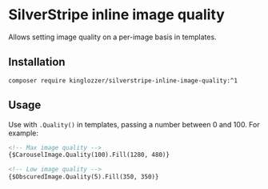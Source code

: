 # SilverStripe inline image quality

Allows setting image quality on a per-image basis in templates.

## Installation

`composer require kinglozzer/silverstripe-inline-image-quality:^1`

## Usage

Use with `.Quality()` in templates, passing a number between 0 and 100. For example:

```html
<!-- Max image quality -->
{$CarouselImage.Quality(100).Fill(1280, 480)}

<!-- Low image quality -->
{$ObscuredImage.Quality(5).Fill(350, 350)}
```
